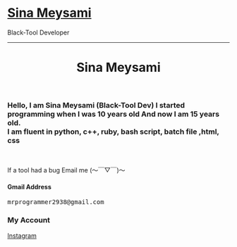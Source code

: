 # [Sina Meysami](https://github.com/mrprogrammer2938)
Black-Tool Developer
<hr>

<center>

<!--
Image
-->

<h1>
    Sina Meysami
</h1>
</center>

<main><br>
<article>
  <h3>
    Hello, I am Sina Meysami (Black-Tool Dev)
    I started programming when I was 10 years old
    And now I am 15 years old.<br>
    I am fluent in python, c++, ruby, bash script, batch file ,html, css
    </h3>
</article>
<br>

If a tool had a bug 
Email me (～￣▽￣)～
#### Gmail Address
<pre>
mrprogrammer2938@gmail.com
</pre>

### My Account

[Instagram](https:\\instagram.com/mrprogrammer2938)
<br>
